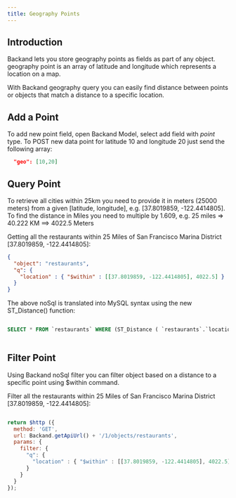 ```yaml
---
title: Geography Points
---
```

## Introduction

Backand lets you store geography points as fields as part of any object.
geography point is an array of latitude and longitude which represents a location on a map.

With Backand geography query you can easily find distance between points or objects that match a distance to a 
specific location.

## Add a Point

To add new point field, open Backand Model, select add field with *point* type.
To POST new data point for latitude 10 and longitude 20 just send the following array:

```JSON
  "geo": [10,20]
```

## Query Point

To retrieve all cities within 25km you need to provide it in meters (25000 meters) from a given [latitude, longitude], 
e.g. [37.8019859, -122.4414805]. To find the distance in Miles you need to multiple by 1.609, e.g. 25 miles => 40.222
 KM ==> 4022.5 Meters

Getting all the restaurants within 25 Miles of San Francisco Marina District [37.8019859, -122.4414805]: 

```json
{ 
  "object": "restaurants", 
  "q": {
    "location" : { "$within" : [[37.8019859, -122.4414805], 4022.5] } 
  } 
}
```

The above noSql is translated into MySQL syntax using the new ST_Distance() function:
 
```SQL

SELECT * FROM `restaurants` WHERE (ST_Distance ( `restaurants`.`location`, ST_GeomFromText('POINT( 37.8019859 -122.4414805 )') ) <= 0.03622413943151704)
   
```

## Filter Point

Using Backand noSql filter you can filter object based on a distance to a specific point using $within command.

Filter all the restaurants within 25 Miles of San Francisco Marina District [37.8019859, -122.4414805]: 

```javascript

return $http ({
  method: 'GET',
  url: Backand.getApiUrl() + '/1/objects/restaurants',
  params: {
    filter: {
      "q": { 
        "location" : { "$within" : [[37.8019859, -122.4414805], 4022.5]} 
      } 
    }
  }
});

```